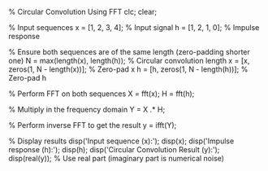 % Circular Convolution Using FFT
clc;
clear;

% Input sequences
x = [1, 2, 3, 4];  % Input signal
h = [1, 2, 1, 0];  % Impulse response

% Ensure both sequences are of the same length (zero-padding shorter one)
N = max(length(x), length(h));  % Circular convolution length
x = [x, zeros(1, N - length(x))];  % Zero-pad x
h = [h, zeros(1, N - length(h))];  % Zero-pad h

% Perform FFT on both sequences
X = fft(x);
H = fft(h);

% Multiply in the frequency domain
Y = X .* H;

% Perform inverse FFT to get the result
y = ifft(Y);

% Display results
disp('Input sequence (x):');
disp(x);
disp('Impulse response (h):');
disp(h);
disp('Circular Convolution Result (y):');
disp(real(y));  % Use real part (imaginary part is numerical noise)
